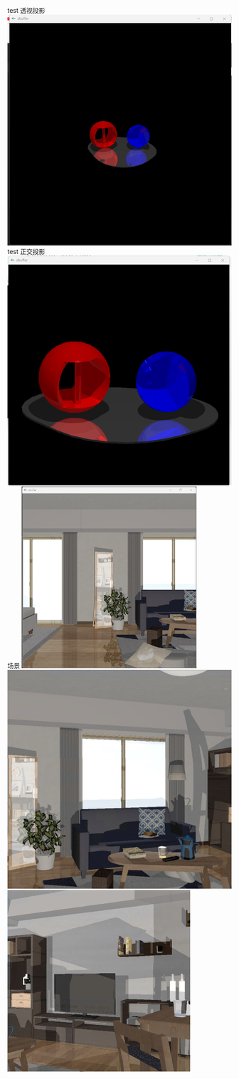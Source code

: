 test 透视投影
![Image text](img/1.png)
test 正交投影
![Image text](img/2.png)
场景
![Image text](img/3.png)
![Image text](img/4.png)
![Image text](img/5.png)
